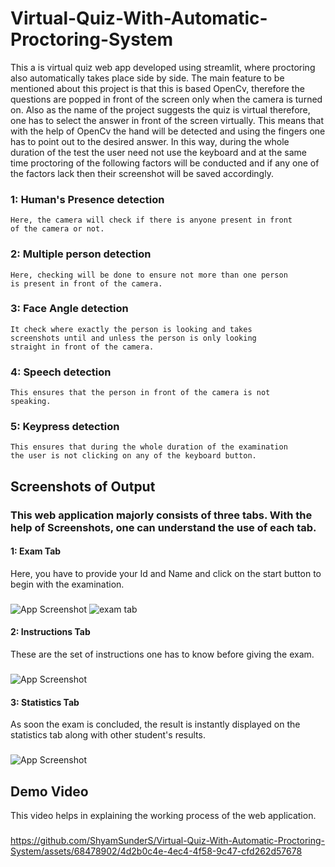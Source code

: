 # Virtual-Quiz-With-Automatic-Proctoring-System

This a is virtual quiz web app developed using streamlit, where
proctoring also automatically takes place side by side. The main 
feature to be mentioned about this project is that this is based
OpenCv, therefore the questions are popped in front of the 
screen only when the camera is turned on. Also as the name of the 
project suggests the quiz is virtual therefore, one has to select
the answer in front of the screen virtually. This means that with
the help of OpenCv the hand will be detected and using the fingers
one has to point out to the desired answer. In this way, during the
whole duration of the test the user need not use the keyboard 
and at the same time proctoring of the following factors
will be conducted and if any one of the factors lack then their 
screenshot will be saved accordingly.

### 1: Human's Presence detection
    Here, the camera will check if there is anyone present in front
    of the camera or not.

### 2: Multiple person detection
    Here, checking will be done to ensure not more than one person 
    is present in front of the camera.

### 3: Face Angle detection
    It check where exactly the person is looking and takes 
    screenshots until and unless the person is only looking 
    straight in front of the camera.

### 4: Speech detection
    This ensures that the person in front of the camera is not 
    speaking.

### 5: Keypress detection
    This ensures that during the whole duration of the examination
    the user is not clicking on any of the keyboard button.





## Screenshots of Output

### This web application majorly consists of three tabs. With the help of Screenshots, one can understand the use of each tab. 

#### 1: Exam Tab 
Here, you have to provide your Id and Name and click on the start button to begin with the examination.
###
![App Screenshot](https://github.com/ShyamSunderS/Virtual-Quiz-With-Automatic-Proctoring-System/blob/master/screenshots/1.jpeg?raw=true)
![exam tab](https://github.com/ShyamSunderS/Virtual-Quiz-With-Automatic-Proctoring-System/assets/68478902/a6b45138-c380-47c7-b884-6cabeac71d8a)


#### 2: Instructions Tab
These are the set of instructions one has to know before giving the exam.
###
![App Screenshot](https://github.com/ShyamSunderS/Virtual-Quiz-With-Automatic-Proctoring-System/blob/master/screenshots/2.jpeg?raw=true)

#### 3: Statistics Tab
As soon the exam is concluded, the result is instantly displayed on the statistics tab along with other student's results.
###
![App Screenshot](https://github.com/ShyamSunderS/Virtual-Quiz-With-Automatic-Proctoring-System/blob/master/screenshots/3.jpeg?raw=true)


## Demo Video
This video helps in explaining the working process of the web application.
###

https://github.com/ShyamSunderS/Virtual-Quiz-With-Automatic-Proctoring-System/assets/68478902/4d2b0c4e-4ec4-4f58-9c47-cfd262d57678

